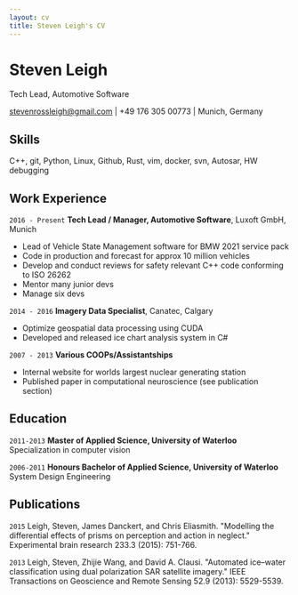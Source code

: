 ```yaml
---
layout: cv
title: Steven Leigh's CV
---
```

# Steven Leigh
Tech Lead, Automotive Software


stevenrossleigh@gmail.com | +49 176 305 00773 | Munich, Germany


## Skills

C++, git, Python, Linux, Github, Rust, vim, docker, svn, Autosar, HW debugging


## Work Experience
`2016 - Present`
__Tech Lead / Manager, Automotive Software__, Luxoft GmbH, Munich
- Lead of Vehicle State Management software for BMW 2021 service pack
- Code in production and forecast for approx 10 million vehicles
- Develop and conduct reviews for safety relevant C++ code conforming to ISO 26262
- Mentor many junior devs
- Manage six devs

`2014 - 2016`
__Imagery Data Specialist__, Canatec, Calgary
- Optimize geospatial data processing using CUDA
- Developed and released ice chart analysis system in C#

`2007 - 2013`
__Various COOPs/Assistantships__
- Internal website for worlds largest nuclear generating station
- Published paper in computational neuroscience (see publication section)


## Education

`2011-2013`
__Master of Applied Science, University of Waterloo__
Specialization in computer vision

`2006-2011`
__Honours Bachelor of Applied Science, University of Waterloo__
System Design Engineering


## Publications

`2015`
Leigh, Steven, James Danckert, and Chris Eliasmith. "Modelling the differential effects of prisms on perception and action in neglect." Experimental brain research 233.3 (2015): 751-766.

`2013`
Leigh, Steven, Zhijie Wang, and David A. Clausi. "Automated ice–water classification using dual polarization SAR satellite imagery." IEEE Transactions on Geoscience and Remote Sensing 52.9 (2013): 5529-5539.


<!-- ### Footer

Last updated: July 2022 -->


